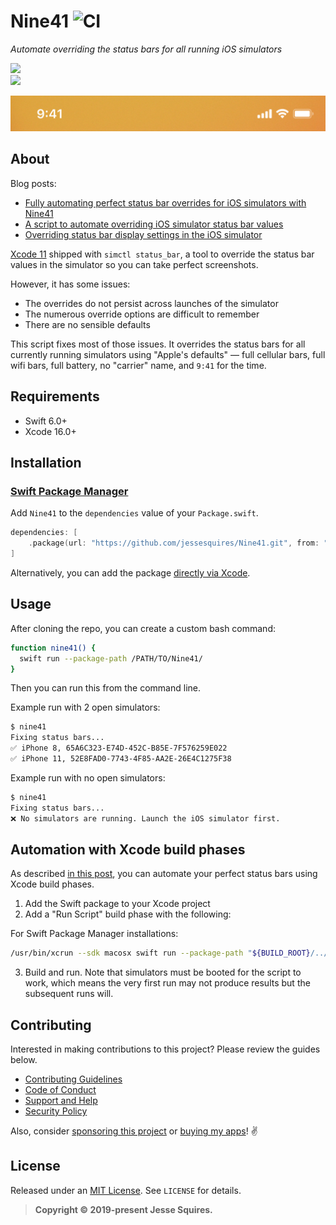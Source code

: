 # Nine41 ![CI](https://github.com/jessesquires/Nine41/workflows/CI/badge.svg)

*Automate overriding the status bars for all running iOS simulators*

[![](https://img.shields.io/endpoint?url=https%3A%2F%2Fswiftpackageindex.com%2Fapi%2Fpackages%2Fjessesquires%2FNine41%2Fbadge%3Ftype%3Dswift-versions)](https://swiftpackageindex.com/jessesquires/Nine41) <br> [![](https://img.shields.io/endpoint?url=https%3A%2F%2Fswiftpackageindex.com%2Fapi%2Fpackages%2Fjessesquires%2FNine41%2Fbadge%3Ftype%3Dplatforms)](https://swiftpackageindex.com/jessesquires/Nine41)

![perfect status bar](https://raw.githubusercontent.com/jessesquires/Nine41/main/screenshot.png)

## About

Blog posts:

* [Fully automating perfect status bar overrides for iOS simulators with Nine41](https://www.jessesquires.com/blog/2020/04/13/fully-automating-perfect-status-bar-overrides-for-ios-simulators/)
* [A script to automate overriding iOS simulator status bar values](https://www.jessesquires.com/blog/2019/09/30/automating-simctl-status-bar/)
* [Overriding status bar display settings in the iOS simulator](https://www.jessesquires.com/blog/2019/09/26/overriding-status-bar-settings-ios-simulator/)

[Xcode 11](https://developer.apple.com/documentation/xcode_release_notes/xcode_11_release_notes) shipped with `simctl status_bar`, a tool to override the status bar values in the simulator so you can take perfect screenshots.

However, it has some issues:
* The overrides do not persist across launches of the simulator
* The numerous override options are difficult to remember
* There are no sensible defaults

This script fixes most of those issues. It overrides the status bars for all currently running simulators using "Apple's defaults" &mdash; full cellular bars, full wifi bars, full battery, no "carrier" name, and `9:41` for the time.

## Requirements

- Swift 6.0+
- Xcode 16.0+

## Installation

### [Swift Package Manager](https://swift.org/package-manager/)

Add `Nine41` to the `dependencies` value of your `Package.swift`.

```swift
dependencies: [
    .package(url: "https://github.com/jessesquires/Nine41.git", from: "3.0.0")
]
```

Alternatively, you can add the package [directly via Xcode](https://developer.apple.com/documentation/xcode/adding_package_dependencies_to_your_app).

## Usage

After cloning the repo, you can create a custom bash command:

```bash
function nine41() {
  swift run --package-path /PATH/TO/Nine41/
}
```

Then you can run this from the command line.

Example run with 2 open simulators:

```bash
$ nine41
Fixing status bars...
✅ iPhone 8, 65A6C323-E74D-452C-B85E-7F576259E022
✅ iPhone 11, 52E8FAD0-7743-4F85-AA2E-26E4C1275F38
```

Example run with no open simulators:

```bash
$ nine41
Fixing status bars...
❌ No simulators are running. Launch the iOS simulator first.
```

## Automation with Xcode build phases

As described [in this post](https://www.jessesquires.com/blog/2020/04/13/fully-automating-perfect-status-bar-overrides-for-ios-simulators/), you can automate your perfect status bars using Xcode build phases.

1. Add the Swift package to your Xcode project
2. Add a "Run Script" build phase with the following:

For Swift Package Manager installations:

```bash
/usr/bin/xcrun --sdk macosx swift run --package-path "${BUILD_ROOT}/../../SourcePackages/checkouts/Nine41"
```

3. Build and run. Note that simulators must be booted for the script to work, which means the very first run may not produce results but the subsequent runs will.

## Contributing

Interested in making contributions to this project? Please review the guides below.

- [Contributing Guidelines](https://github.com/jessesquires/.github/blob/master/CONTRIBUTING.md)
- [Code of Conduct](https://github.com/jessesquires/.github/blob/master/CODE_OF_CONDUCT.md)
- [Support and Help](https://github.com/jessesquires/.github/blob/master/SUPPORT.md)
- [Security Policy](https://github.com/jessesquires/.github/blob/master/SECURITY.md)

Also, consider [sponsoring this project](https://www.jessesquires.com/sponsor/) or [buying my apps](https://www.hexedbits.com)! :v:

## License

Released under an [MIT License](https://opensource.org/licenses/MIT). See `LICENSE` for details.

> **Copyright &copy; 2019-present Jesse Squires.**
